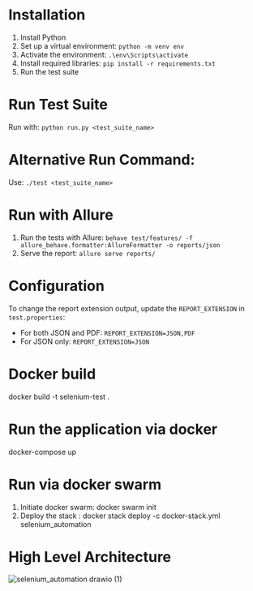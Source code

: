 # Installation
1. Install Python
2. Set up a virtual environment: `python -m venv env`
3. Activate the environment: `.\env\Scripts\activate`
4. Install required libraries: `pip install -r requirements.txt`
5. Run the test suite

# Run Test Suite
Run with: `python run.py <test_suite_name>`

# Alternative Run Command:
Use: `./test <test_suite_name>`

# Run with Allure
1. Run the tests with Allure: `behave test/features/ -f allure_behave.formatter:AllureFormatter -o reports/json`
2. Serve the report: `allure serve reports/`

# Configuration
To change the report extension output, update the `REPORT_EXTENSION` in `test.properties`:
- For both JSON and PDF: `REPORT_EXTENSION=JSON,PDF`
- For JSON only: `REPORT_EXTENSION=JSON`

# Docker build
docker build -t selenium-test .     

# Run the application via docker
docker-compose up

# Run via docker swarm
1. Initiate docker swarm: docker swarm init
2. Deploy the stack : docker stack deploy -c docker-stack.yml selenium_automation

# High Level Architecture
![selenium_automation drawio (1)](https://github.com/user-attachments/assets/5b4561fc-d4b3-492f-943e-141c35b1b2e8)
